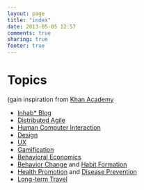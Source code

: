 ```yaml
---
layout: page
title: "index"
date: 2013-05-05 12:57
comments: true
sharing: true
footer: true
---
```


# Topics
(gain inspiration from [Khan Academy](http://khanacademy.org)

-   [Inhab* Blog](blog)
-   [Distributed Agile](distributed-agile)
-   [Human Computer Interaction](hci)
-   [Design](design)
-   [UX](ux)
-   [Gamification](gamification)
-   [Behavioral Economics](behavioral_economics)
-   [Behavior Change](behavioral_change) and [Habit Formation](habit_formation)
-   [Health Promotion](health_promotion) and [Disease Prevention](disease_prevention)
-   [Long-term Travel](long-term_travel)

